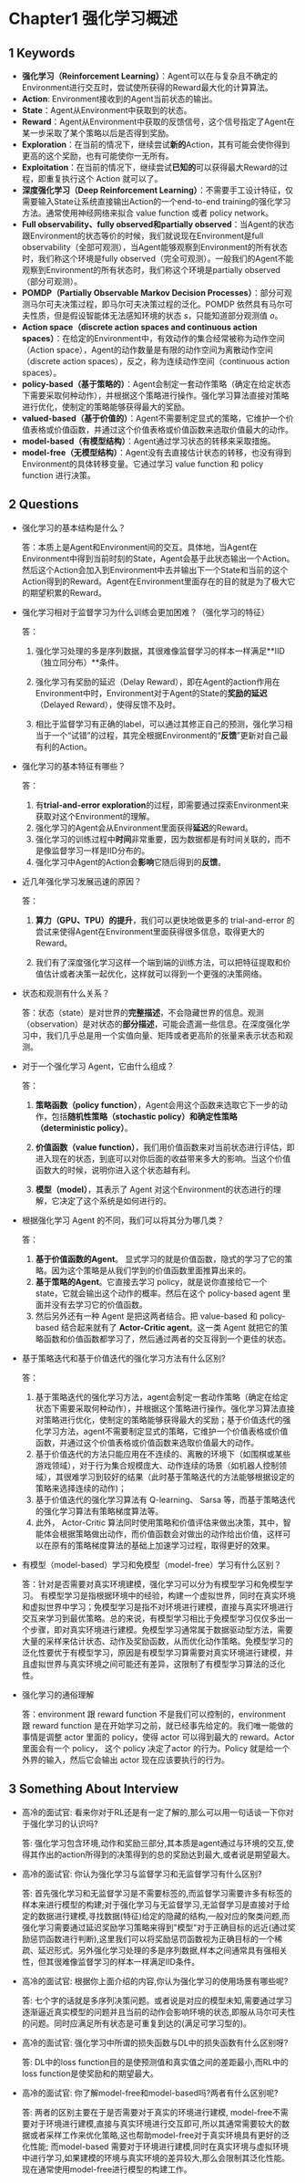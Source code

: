 # Chapter1  强化学习概述

## 1 Keywords

- **强化学习（Reinforcement Learning）**：Agent可以在与复杂且不确定的Environment进行交互时，尝试使所获得的Reward最大化的计算算法。
- **Action**: Environment接收到的Agent当前状态的输出。
- **State**：Agent从Environment中获取到的状态。
- **Reward**：Agent从Environment中获取的反馈信号，这个信号指定了Agent在某一步采取了某个策略以后是否得到奖励。
- **Exploration**：在当前的情况下，继续尝试**新的**Action，其有可能会使你得到更高的这个奖励，也有可能使你一无所有。
- **Exploitation**：在当前的情况下，继续尝试**已知的**可以获得最大Reward的过程，即重复执行这个 Action 就可以了。
- **深度强化学习（Deep Reinforcement Learning）**：不需要手工设计特征，仅需要输入State让系统直接输出Action的一个end-to-end training的强化学习方法。通常使用神经网络来拟合 value function 或者 policy network。
- **Full observability、fully observed和partially observed**：当Agent的状态跟Environment的状态等价的时候，我们就说现在Environment是full observability（全部可观测），当Agent能够观察到Environment的所有状态时，我们称这个环境是fully observed（完全可观测）。一般我们的Agent不能观察到Environment的所有状态时，我们称这个环境是partially observed（部分可观测）。
- **POMDP（Partially Observable Markov Decision Processes）**：部分可观测马尔可夫决策过程，即马尔可夫决策过程的泛化。POMDP 依然具有马尔可夫性质，但是假设智能体无法感知环境的状态 $s$，只能知道部分观测值 $o$。
- **Action space（discrete action spaces and continuous action spaces）**：在给定的Environment中，有效动作的集合经常被称为动作空间（Action space），Agent的动作数量是有限的动作空间为离散动作空间（discrete action spaces），反之，称为连续动作空间（continuous action spaces）。
- **policy-based（基于策略的）**：Agent会制定一套动作策略（确定在给定状态下需要采取何种动作），并根据这个策略进行操作。强化学习算法直接对策略进行优化，使制定的策略能够获得最大的奖励。
- **valued-based（基于价值的）**：Agent不需要制定显式的策略，它维护一个价值表格或价值函数，并通过这个价值表格或价值函数来选取价值最大的动作。
- **model-based（有模型结构）**：Agent通过学习状态的转移来采取措施。
- **model-free（无模型结构）**：Agent没有去直接估计状态的转移，也没有得到Environment的具体转移变量。它通过学习 value function 和 policy function 进行决策。

## 2 Questions

- 强化学习的基本结构是什么？

  答：本质上是Agent和Environment间的交互。具体地，当Agent在Environment中得到当前时刻的State，Agent会基于此状态输出一个Action。然后这个Action会加入到Environment中去并输出下一个State和当前的这个Action得到的Reward。Agent在Environment里面存在的目的就是为了极大它的期望积累的Reward。

- 强化学习相对于监督学习为什么训练会更加困难？（强化学习的特征）

  答：

  1. 强化学习处理的多是序列数据，其很难像监督学习的样本一样满足**IID（独立同分布）**条件。

  2. 强化学习有奖励的延迟（Delay Reward），即在Agent的action作用在Environment中时，Environment对于Agent的State的**奖励的延迟**（Delayed Reward），使得反馈不及时。
  3. 相比于监督学习有正确的label，可以通过其修正自己的预测，强化学习相当于一个“试错”的过程，其完全根据Environment的“**反馈**”更新对自己最有利的Action。

- 强化学习的基本特征有哪些？

  答： 

  1. 有**trial-and-error exploration**的过程，即需要通过探索Environment来获取对这个Environment的理解。
  2. 强化学习的Agent会从Environment里面获得**延迟**的Reward。
  3. 强化学习的训练过程中**时间**非常重要，因为数据都是有时间关联的，而不是像监督学习一样是IID分布的。
  4. 强化学习中Agent的Action会**影响**它随后得到的**反馈**。

- 近几年强化学习发展迅速的原因？

  答：

  1. **算力（GPU、TPU）的提升**，我们可以更快地做更多的 trial-and-error 的尝试来使得Agent在Environment里面获得很多信息，取得更大的Reward。

  2. 我们有了深度强化学习这样一个端到端的训练方法，可以把特征提取和价值估计或者决策一起优化，这样就可以得到一个更强的决策网络。

- 状态和观测有什么关系？

  答：状态（state）是对世界的**完整描述**，不会隐藏世界的信息。观测（observation）是对状态的**部分描述**，可能会遗漏一些信息。在深度强化学习中，我们几乎总是用一个实值向量、矩阵或者更高阶的张量来表示状态和观测。

- 对于一个强化学习 Agent，它由什么组成？

  答：

  1. **策略函数（policy function）**，Agent会用这个函数来选取它下一步的动作，包括**随机性策略（stochastic policy）**和**确定性策略（deterministic policy）**。

  2. **价值函数（value function）**，我们用价值函数来对当前状态进行评估，即进入现在的状态，到底可以对你后面的收益带来多大的影响。当这个价值函数大的时候，说明你进入这个状态越有利。

  3. **模型（model）**，其表示了 Agent 对这个Environment的状态进行的理解，它决定了这个系统是如何进行的。

- 根据强化学习 Agent 的不同，我们可以将其分为哪几类？

  答：

  1. **基于价值函数的Agent**。 显式学习的就是价值函数，隐式的学习了它的策略。因为这个策略是从我们学到的价值函数里面推算出来的。
  2. **基于策略的Agent**。它直接去学习 policy，就是说你直接给它一个 state，它就会输出这个动作的概率。然后在这个 policy-based agent 里面并没有去学习它的价值函数。
  3. 然后另外还有一种 Agent 是把这两者结合。把 value-based 和 policy-based 结合起来就有了 **Actor-Critic agent**。这一类 Agent 就把它的策略函数和价值函数都学习了，然后通过两者的交互得到一个更佳的状态。

- 基于策略迭代和基于价值迭代的强化学习方法有什么区别?

  答：
  
  1. 基于策略迭代的强化学习方法，agent会制定一套动作策略（确定在给定状态下需要采取何种动作），并根据这个策略进行操作。强化学习算法直接对策略进行优化，使制定的策略能够获得最大的奖励；基于价值迭代的强化学习方法，agent不需要制定显式的策略，它维护一个价值表格或价值函数，并通过这个价值表格或价值函数来选取价值最大的动作。
  2. 基于价值迭代的方法只能应用在不连续的、离散的环境下（如围棋或某些游戏领域），对于行为集合规模庞大、动作连续的场景（如机器人控制领域），其很难学习到较好的结果（此时基于策略迭代的方法能够根据设定的策略来选择连续的动作)；
  3. 基于价值迭代的强化学习算法有 Q-learning、 Sarsa 等，而基于策略迭代的强化学习算法有策略梯度算法等。
  4. 此外， Actor-Critic 算法同时使用策略和价值评估来做出决策，其中，智能体会根据策略做出动作，而价值函数会对做出的动作给出价值，这样可以在原有的策略梯度算法的基础上加速学习过程，取得更好的效果。

- 有模型（model-based）学习和免模型（model-free）学习有什么区别？

  答：针对是否需要对真实环境建模，强化学习可以分为有模型学习和免模型学习。
  有模型学习是指根据环境中的经验，构建一个虚拟世界，同时在真实环境和虚拟世界中学习；免模型学习是指不对环境进行建模，直接与真实环境进行交互来学习到最优策略。总的来说，有模型学习相比于免模型学习仅仅多出一个步骤，即对真实环境进行建模。免模型学习通常属于数据驱动型方法，需要大量的采样来估计状态、动作及奖励函数，从而优化动作策略。免模型学习的泛化性要优于有模型学习，原因是有模型学习算需要对真实环境进行建模，并且虚拟世界与真实环境之间可能还有差异，这限制了有模型学习算法的泛化性。

- 强化学习的通俗理解

  答：environment 跟 reward function 不是我们可以控制的，environment 跟 reward function 是在开始学习之前，就已经事先给定的。我们唯一能做的事情是调整 actor 里面的 policy，使得 actor 可以得到最大的 reward。Actor 里面会有一个 policy， 这个 policy 决定了actor 的行为。Policy 就是给一个外界的输入，然后它会输出 actor 现在应该要执行的行为。
  
## 3 Something About Interview

- 高冷的面试官: 看来你对于RL还是有一定了解的,那么可以用一句话谈一下你对于强化学习的认识吗?

  答: 强化学习包含环境,动作和奖励三部分,其本质是agent通过与环境的交互,使得其作出的action所得到的决策得到的总的奖励达到最大,或者说是期望最大。

- 高冷的面试官: 你认为强化学习与监督学习和无监督学习有什么区别?

  答: 首先强化学习和无监督学习是不需要标签的,而监督学习需要许多有标签的样本来进行模型的构建;对于强化学习与无监督学习,无监督学习是直接对于给定的数据进行建模,寻找数据(特征)给定的隐藏的结构,一般对应的聚类问题,而强化学习需要通过延迟奖励学习策略来得到"模型"对于正确目标的远近(通过奖励惩罚函数进行判断),这里我们可以将奖励惩罚函数视为正确目标的一个稀疏、延迟形式。另外强化学习处理的多是序列数据,样本之间通常具有强相关性，但其很难像监督学习的样本一样满足IID条件。

- 高冷的面试官: 根据你上面介绍的内容,你认为强化学习的使用场景有哪些呢?

  答: 七个字的话就是多序列决策问题。或者说是对应的模型未知,需要通过学习逐渐逼近真实模型的问题并且当前的动作会影响环境的状态,即服从马尔可夫性的问题。同时应满足所有状态是可重复到达的(满足可学习型的)。

- 高冷的面试官: 强化学习中所谓的损失函数与DL中的损失函数有什么区别呀?

  答: DL中的loss function目的是使预测值和真实值之间的差距最小,而RL中的loss function是使奖励和的期望最大。

- 高冷的面试官: 你了解model-free和model-based吗?两者有什么区别呢?

  答: 两者的区别主要在于是否需要对于真实的环境进行建模, model-free不需要对于环境进行建模,直接与真实环境进行交互即可,所以其通常需要较大的数据或者采样工作来优化策略,这也帮助model-free对于真实环境具有更好的泛化性能; 而model-based 需要对于环境进行建模,同时在真实环境与虚拟环境中进行学习,如果建模的环境与真实环境的差异较大,那么会限制其泛化性能。现在通常使用model-free进行模型的构建工作。


